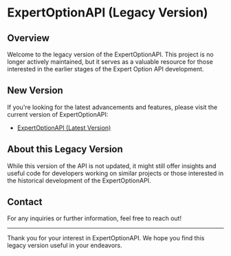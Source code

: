 # ExpertOptionAPI (Legacy Version)

## Overview
Welcome to the legacy version of the ExpertOptionAPI. This project is no longer actively maintained, but it serves as a valuable resource for those interested in the earlier stages of the Expert Option API development.

## New Version
If you're looking for the latest advancements and features, please visit the current version of ExpertOptionAPI:
- [ExpertOptionAPI (Latest Version)](https://github.com/theshadow76/ExpertOptionApi)

## About this Legacy Version
While this version of the API is not updated, it might still offer insights and useful code for developers working on similar projects or those interested in the historical development of the ExpertOptionAPI.

## Contact
For any inquiries or further information, feel free to reach out!

---

Thank you for your interest in ExpertOptionAPI. We hope you find this legacy version useful in your endeavors.
